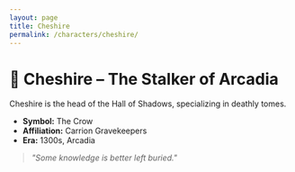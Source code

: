 ```yaml
---
layout: page
title: Cheshire
permalink: /characters/cheshire/
---
```


# 🦴 Cheshire – The Stalker of Arcadia

Cheshire is the head of the Hall of Shadows, specializing in deathly tomes.

- **Symbol:** The Crow  
- **Affiliation:** Carrion Gravekeepers  
- **Era:** 1300s, Arcadia  

> *"Some knowledge is better left buried."*
